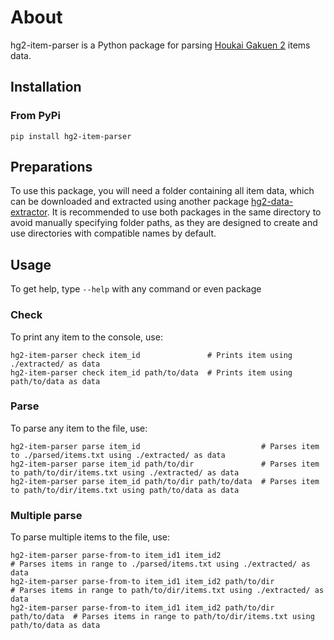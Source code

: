 # About
hg2-item-parser is a Python package for parsing [Houkai Gakuen 2](https://houkai2nd.miraheze.org/wiki/Houkai_Gakuen_2_Wiki) items data.

## Installation
### From PyPi
```shell
pip install hg2-item-parser
```

## Preparations
To use this package, you will need a folder containing all item data, which can be downloaded and extracted using another package [hg2-data-extractor](https://github.com/xcvhmq33/hg2-data-extractor). It is recommended to use both packages in the same directory to avoid manually specifying folder paths, as they are designed to create and use directories with compatible names by default.

## Usage
To get help, type `--help` with any command or even package

### Check
To print any item to the console, use:

```shell
hg2-item-parser check item_id               # Prints item using ./extracted/ as data
hg2-item-parser check item_id path/to/data  # Prints item using path/to/data as data
```

### Parse
To parse any item to the file, use:

```shell
hg2-item-parser parse item_id                           # Parses item to ./parsed/items.txt using ./extracted/ as data
hg2-item-parser parse item_id path/to/dir               # Parses item to path/to/dir/items.txt using ./extracted/ as data
hg2-item-parser parse item_id path/to/dir path/to/data  # Parses item to path/to/dir/items.txt using path/to/data as data
```

### Multiple parse
To parse multiple items to the file, use:

```shell
hg2-item-parser parse-from-to item_id1 item_id2                           # Parses items in range to ./parsed/items.txt using ./extracted/ as data
hg2-item-parser parse-from-to item_id1 item_id2 path/to/dir               # Parses items in range to path/to/dir/items.txt using ./extracted/ as data
hg2-item-parser parse-from-to item_id1 item_id2 path/to/dir path/to/data  # Parses items in range to path/to/dir/items.txt using path/to/data as data
```